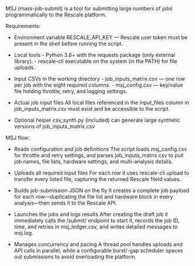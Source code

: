 MSJ (mass-job-submit) is a tool for submitting large numbers of jobs programmatically to the Rescale platform.

Requirements:

* Environment variable
RESCALE_API_KEY — Rescale user token must be present in the shell before running the script.

* Local tools
      - Python 3.8+ with the requests package (only external library).
      - rescale-cli executable on the system (in the PATH) for file uploads.

* Input CSVs in the working directory
      - job_inputs_matrix.csv — one row per job with the eight required columns.
      - msj_config.csv — key/value file holding throttle, retry, and logging settings.

* Actual job input files
All local files referenced in the input_files column in  job_inputs_matrix.csv must exist and be accessible to the script.

* Optional helper
csv_synth.py (included) can generate large synthetic versions of job_inputs_matrix.csv

MSJ flow:

* Reads configuration and job definitions
The script loads msj_config.csv for throttle and retry settings, and parses job_inputs_matrix.csv to pull job names, file lists, hardware settings, and multi-analysis details.

* Uploads all required input files
For each row it uses rescale-cli upload to transfer every listed file, capturing the returned Rescale fileId values.

* Builds job-submission JSON on the fly
It creates a complete job payload for each row—duplicating the file list and hardware block in every analysis—then sends it to the Rescale API.

* Launches the jobs and logs results
After creating the draft job it immediately calls the /submit/ endpoint to start it, records the job ID, time, and retries in msj_ledger.csv, and writes detailed messages to msj.log.

* Manages concurrency and pacing
A thread pool handles uploads and API calls in parallel, while a configurable burst/-gap scheduler spaces out submissions to avoid overloading the platform.
